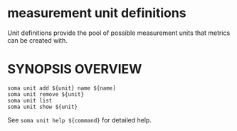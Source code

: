 # measurement unit definitions

Unit definitions provide the pool of possible measurement
units that metrics can be created with.

# SYNOPSIS OVERVIEW

```
soma unit add ${unit} name ${name]
soma unit remove ${unit}
soma unit list
soma unit show ${unit}
```

See `soma unit help ${command}` for detailed help.
